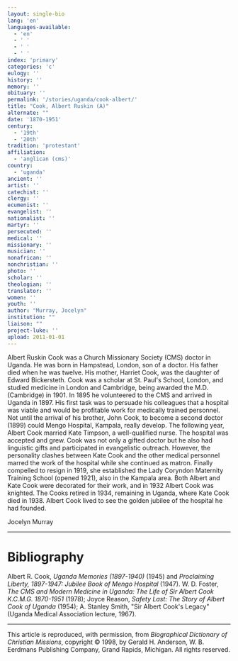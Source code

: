 ```yaml
---
layout: single-bio
lang: 'en'
languages-available:
  - 'en'
  - ' '
  - ' '
  - ' '
index: 'primary'
categories: 'c'
eulogy: ''
history: ''
memory: ''
obituary: ''
permalink: '/stories/uganda/cook-albert/'
title: "Cook, Albert Ruskin (A)"
alternate: ""
date: '1870-1951'
century:
  - '19th'
  - '20th'
tradition: 'protestant'
affiliation:
  - 'anglican (cms)'
country:
  - 'uganda'
ancient: ''
artist: ''
catechist: ''
clergy: ''
ecumenist: ''
evangelist: ''
nationalist: ''
martyr: ''
persecuted: ''
medical: ''
missionary: ''
musician: ''
nonafrican: ''
nonchristian: ''
photo: ''
scholar: ''
theologian: ''
translator: ''
women: ''
youth: ''
author: "Murray, Jocelyn"
institution: ""
liaison: ""
project-luke: ''
upload: 2011-01-01
---
```




Albert Ruskin Cook was a Church Missionary Society (CMS) doctor in Uganda. He was born in Hampstead, London, son of a doctor. His father died when he was twelve. His mother, Harriet Cook, was the daughter of Edward Bickersteth. Cook was a scholar at St. Paul's School, London, and studied medicine in London and Cambridge, being awarded the M.D. (Cambridge) in 1901. In 1895 he volunteered to the CMS and arrived in Uganda in 1897. His first task was to persuade his colleagues that a hospital was viable and would be profitable work for medically trained personnel. Not until the arrival of his brother, John Cook, to become a second doctor (1899) could Mengo Hospital, Kampala, really develop. The following year, Albert Cook married Kate Timpson, a well-qualified nurse. The hospital was accepted and grew. Cook was not only a gifted doctor but he also had linguistic gifts and participated in evangelistic outreach. However, the personality clashes between Kate Cook and the other medical personnel marred the work of the hospital while she continued as matron. Finally compelled to resign in 1919, she established the Lady Coryndon Maternity Training School (opened 1921), also in the Kampala area. Both Albert and Kate Cook were decorated for their work, and in 1932 Albert Cook was knighted. The Cooks retired in 1934, remaining in Uganda, where Kate Cook died in 1938. Albert Cook lived to see the golden jubilee of the hospital he had founded.

Jocelyn Murray

---

# Bibliography

Albert R. Cook, *Uganda Memories (1897-1940)* (1945) and *Proclaiming Liberty, 1897-1947: Jubilee Book of Mengo Hospital* (1947). W. D. Foster, *The CMS and Modern Medicine in Uganda: The Life of Sir Albert Cook K.C.M.G. 1870-1951* (1978); Joyce Reason, *Safety Last: The Story of Albert Cook of Uganda* (1954); A. Stanley Smith, "Sir Albert Cook's Legacy" (Uganda Medical Association lecture, 1967).

---

This article is reproduced, with permission, from *Biographical Dictionary of Christian Missions*, copyright © 1998, by Gerald H. Anderson, W. B. Eerdmans Publishing Company, Grand Rapids, Michigan. All rights reserved.